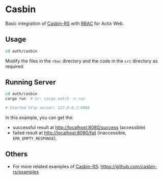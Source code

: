 # Casbin

Basic integration of [Casbin-RS](https://github.com/casbin/casbin-rs) with [RBAC](https://en.wikipedia.org/wiki/Role-based_access_control) for Actix Web.

## Usage

```sh
cd auth/casbin
```

Modify the files in the `rbac` directory and the code in the `src` directory as required.

## Running Server

```sh
cd auth/casbin
cargo run  # or: cargo watch -x run

# Started http server: 127.0.0.1:8080
```

In this example, you can get the:

- successful result at [http://localhost:8080/success](http://localhost:8080/success) (accessible)
- failed result at [http://localhost:8080/fail](http://localhost:8080/fail) (inaccessible, `ERR_EMPTY_RESPONSE`).

## Others

- For more related examples of [Casbin-RS](https://github.com/casbin/casbin-rs): <https://github.com/casbin-rs/examples>
